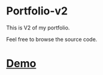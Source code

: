 # Portfolio-v2

This is V2 of my portfolio.

Feel free to browse the source code.


# [Demo](https://metwesh.github.io/Portfolio-v2/)
